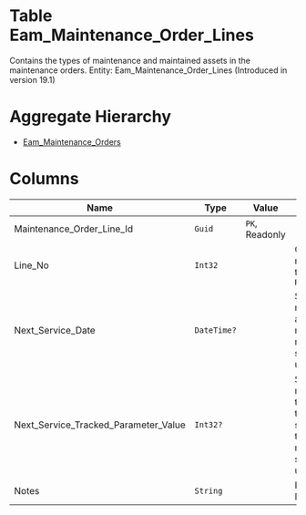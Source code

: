 # Table Eam_Maintenance_Order_Lines

Contains the types of maintenance and maintained assets in the maintenance orders. Entity: Eam_Maintenance_Order_Lines (Introduced in version 19.1)

# Aggregate Hierarchy

* [Eam_Maintenance_Orders](Eam_Maintenance_Orders.md)

# Columns

| Name | Type | Value | Description |
| - | - | - | --- |
|Maintenance_Order_Line_Id|`Guid`|`PK`, Readonly||
|Line_No|`Int32`||Consecutive line number, unique within the maintenance order. `Required` |
|Next_Service_Date|`DateTime?`||Specifies, that the maintenance required a specific date for the next maintenance. null means that default scheduling should be used. |
|Next_Service_Tracked_Parameter_Value|`Int32?`||Specifies, that the maintenance required the next maintenance to be performed on a specific value of the tracked parameter. null means that default scheduling should be used. |
|Notes|`String`||Notes for this MaintenanceOrderLine. |
